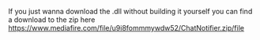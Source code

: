 If you just wanna download the .dll without building it yourself you can find a download to the zip here https://www.mediafire.com/file/u9i8fommmywdw52/ChatNotifier.zip/file
